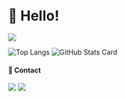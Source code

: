 # 👋 Hello!

[![](https://img.shields.io/badge/Visit-Portfolio-000000?style=for-the-badge)](https://reyura-portfolio.web.app/)


![Top Langs](https://github-readme-stats.vercel.app/api/top-langs/?username=RE-yura&layout=compact&hide=jupyter%20notebook&langs_count=8&bg_color=40,000000,2C5364&theme=react)
![GitHub Stats Card](https://github-readme-stats.vercel.app/api?username=RE-yura&count_private=true&show_icons=true&line_height=24&bg_color=40,000000,2C5364&theme=react)

#### 🤙 Contact

[![](https://img.shields.io/badge/Follow_@__reyura-%23000000.svg?style=for-the-badge&logo=X&logoColor=white)](https://twitter.com/_reyura)
[![](https://img.shields.io/badge/Connect_linkedin-%230077B5.svg?style=for-the-badge&logo=linkedin&logoColor=white)](https://www.linkedin.com/in/yura-aoyama/)
